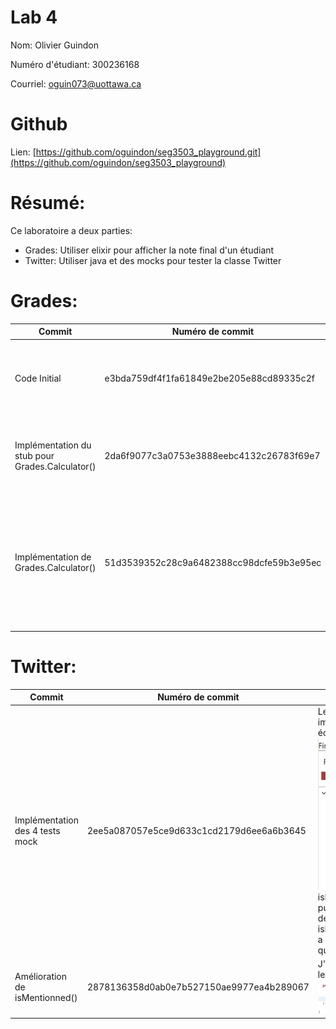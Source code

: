 # Lab 4
Nom: Olivier Guindon

Numéro d'étudiant: 300236168

Courriel: oguin073@uottawa.ca

# Github
Lien: [https://github.com/oguindon/seg3503_playground.git](https://github.com/oguindon/seg3503_playground)


# Résumé:

Ce laboratoire a deux parties:
- Grades: Utiliser elixir pour afficher la note final d'un étudiant
- Twitter: Utiliser java et des mocks pour tester la classe Twitter

# Grades:
| Commit | Numéro de commit | Description |
| --- | --- | --- |
| Code Initial | e3bda759df4f1fa61849e2be205e88cd89335c2f | Ici on peut voir l'état initial du code avant d'implémenter les méthodes stub ou mock. |
| Implémentation du stub pour Grades.Calculator() | 2da6f9077c3a0753e3888eebc4132c26783f69e7 | Le bouton pour afficher la note finale n'affiche plus d'erreur grâce à la méthode stub. |
| Implémentation de Grades.Calculator() | 51d3539352c28c9a6482388cc98dcfe59b3e95ec | La note finale est correctement affichée comme pourcentage, lettre et valeur numérique. <br> ![grades](./screenshots/grades.png) |

# Twitter:
| Commit | Numéro de commit | Description |
| --- | --- | --- |
| Implémentation des 4 tests mock | 2ee5a087057e5ce9d633c1cd2179d6ee6a6b3645 | Les 4 tests mock ont été créé. 2 ont réussi immédiatement mais les deux autres ont échoué ou sont érronés. <br> ![test_failed](./screenshots/test_results_null_failure.png) <br> isMentionned_handleNull est érroné puisque la méthode isMentionned essaye de vérifier un string null. isMentionned_dontReturnSubstringMatches a échoué puisque isMentionned ne vérifie que si le nom est contenu dans le tweet. |
| Amélioration de isMentionned() | 2878136358d0ab0e7b527150ae9977ea4b289067 | J'ai amélioré isMentionned pour que tout les tests réussissent. <br> ![is_mentionned_improved](./screenshots/is_mentionned_improved.png)| <br> ![cases_pass](./screenshots/cases_pass.png) |
